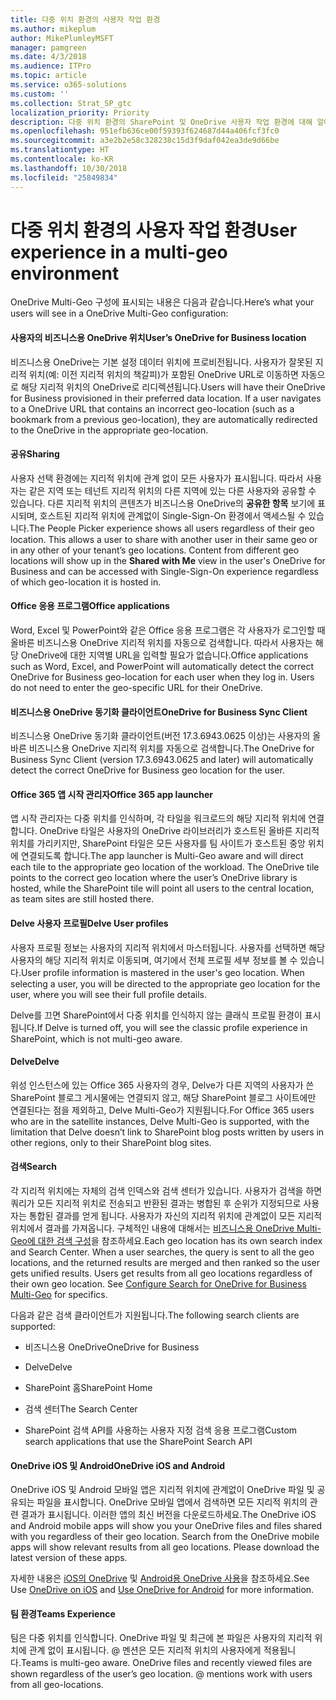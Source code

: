 ```yaml
---
title: 다중 위치 환경의 사용자 작업 환경
ms.author: mikeplum
author: MikePlumleyMSFT
manager: pamgreen
ms.date: 4/3/2018
ms.audience: ITPro
ms.topic: article
ms.service: o365-solutions
ms.custom: ''
ms.collection: Strat_SP_gtc
localization_priority: Priority
description: 다중 위치 환경의 SharePoint 및 OneDrive 사용자 작업 환경에 대해 알아봅니다.
ms.openlocfilehash: 951efb636ce00f59393f624687d44a406fcf3fc0
ms.sourcegitcommit: a3e2b2e58c328238c15d3f9daf042ea3de9d66be
ms.translationtype: HT
ms.contentlocale: ko-KR
ms.lasthandoff: 10/30/2018
ms.locfileid: "25849834"
---
```

# <a name="user-experience-in-a-multi-geo-environment"></a><span data-ttu-id="afeca-103">다중 위치 환경의 사용자 작업 환경</span><span class="sxs-lookup"><span data-stu-id="afeca-103">User experience in a multi-geo environment</span></span>

<span data-ttu-id="afeca-104">OneDrive Multi-Geo 구성에 표시되는 내용은 다음과 같습니다.</span><span class="sxs-lookup"><span data-stu-id="afeca-104">Here’s what your users will see in a OneDrive Multi-Geo configuration:</span></span>

#### <a name="users-onedrive-for-business-location"></a><span data-ttu-id="afeca-105">사용자의 비즈니스용 OneDrive 위치</span><span class="sxs-lookup"><span data-stu-id="afeca-105">User’s OneDrive for Business location</span></span>

<span data-ttu-id="afeca-p101">비즈니스용 OneDrive는 기본 설정 데이터 위치에 프로비전됩니다. 사용자가 잘못된 지리적 위치(예: 이전 지리적 위치의 책갈피)가 포함된 OneDrive URL로 이동하면 자동으로 해당 지리적 위치의 OneDrive로 리디렉션됩니다.</span><span class="sxs-lookup"><span data-stu-id="afeca-p101">Users will have their OneDrive for Business provisioned in their preferred data location. If a user navigates to a OneDrive URL that contains an incorrect geo-location (such as a bookmark from a previous geo-location), they are automatically redirected to the OneDrive in the appropriate geo-location.</span></span>

#### <a name="sharing"></a><span data-ttu-id="afeca-108">공유</span><span class="sxs-lookup"><span data-stu-id="afeca-108">Sharing</span></span>

<span data-ttu-id="afeca-p102">사용자 선택 환경에는 지리적 위치에 관계 없이 모든 사용자가 표시됩니다. 따라서 사용자는 같은 지역 또는 테넌트 지리적 위치의 다른 지역에 있는 다른 사용자와 공유할 수 있습니다. 다른 지리적 위치의 콘텐츠가 비즈니스용 OneDrive의 **공유한 항목** 보기에 표시되며, 호스트된 지리적 위치에 관계없이 Single-Sign-On 환경에서 액세스될 수 있습니다.</span><span class="sxs-lookup"><span data-stu-id="afeca-p102">The People Picker experience shows all users regardless of their geo location. This allows a user to share with another user in their same geo or in any other of your tenant’s geo locations. Content from different geo locations will show up in the **Shared with Me** view in the user's OneDrive for Business and can be accessed with Single-Sign-On experience regardless of which geo-location it is hosted in.</span></span>

#### <a name="office-applications"></a><span data-ttu-id="afeca-112">Office 응용 프로그램</span><span class="sxs-lookup"><span data-stu-id="afeca-112">Office applications</span></span>

<span data-ttu-id="afeca-p103">Word, Excel 및 PowerPoint와 같은 Office 응용 프로그램은 각 사용자가 로그인할 때 올바른 비즈니스용 OneDrive 지리적 위치를 자동으로 검색합니다. 따라서 사용자는 해당 OneDrive에 대한 지역별 URL을 입력할 필요가 없습니다.</span><span class="sxs-lookup"><span data-stu-id="afeca-p103">Office applications such as Word, Excel, and PowerPoint will automatically detect the correct OneDrive for Business geo-location for each user when they log in. Users do not need to enter the geo-specific URL for their OneDrive.</span></span>

#### <a name="onedrive-for-business-sync-client"></a><span data-ttu-id="afeca-115">비즈니스용 OneDrive 동기화 클라이언트</span><span class="sxs-lookup"><span data-stu-id="afeca-115">OneDrive for Business Sync Client</span></span>

<span data-ttu-id="afeca-116">비즈니스용 OneDrive 동기화 클라이언트(버전 17.3.6943.0625 이상)는 사용자의 올바른 비즈니스용 OneDrive 지리적 위치를 자동으로 검색합니다.</span><span class="sxs-lookup"><span data-stu-id="afeca-116">The OneDrive for Business Sync Client (version 17.3.6943.0625 and later) will automatically detect the correct OneDrive for Business geo location for the user.</span></span>

#### <a name="office-365-app-launcher"></a><span data-ttu-id="afeca-117">Office 365 앱 시작 관리자</span><span class="sxs-lookup"><span data-stu-id="afeca-117">Office 365 app launcher</span></span>

<span data-ttu-id="afeca-p104">앱 시작 관리자는 다중 위치를 인식하며, 각 타일을 워크로드의 해당 지리적 위치에 연결합니다. OneDrive 타일은 사용자의 OneDrive 라이브러리가 호스트된 올바른 지리적 위치를 가리키지만, SharePoint 타일은 모든 사용자를 팀 사이트가 호스트된 중앙 위치에 연결되도록 합니다.</span><span class="sxs-lookup"><span data-stu-id="afeca-p104">The app launcher is Multi-Geo aware and will direct each tile to the appropriate geo location of the workload. The OneDrive tile points to the correct geo location where the user’s OneDrive library is hosted, while the SharePoint tile will point all users to the central location, as team sites are still hosted there.</span></span>

#### <a name="delve-user-profiles"></a><span data-ttu-id="afeca-120">Delve 사용자 프로필</span><span class="sxs-lookup"><span data-stu-id="afeca-120">Delve User profiles</span></span>

<span data-ttu-id="afeca-p105">사용자 프로필 정보는 사용자의 지리적 위치에서 마스터됩니다. 사용자를 선택하면 해당 사용자의 해당 지리적 위치로 이동되며, 여기에서 전체 프로필 세부 정보를 볼 수 있습니다.</span><span class="sxs-lookup"><span data-stu-id="afeca-p105">User profile information is mastered in the user's geo location. When selecting a user, you will be directed to the appropriate geo location for the user, where you will see their full profile details.</span></span>

<span data-ttu-id="afeca-123">Delve를 끄면 SharePoint에서 다중 위치를 인식하지 않는 클래식 프로필 환경이 표시됩니다.</span><span class="sxs-lookup"><span data-stu-id="afeca-123">If Delve is turned off, you will see the classic profile experience in SharePoint, which is not multi-geo aware.</span></span>

#### <a name="delve"></a><span data-ttu-id="afeca-124">Delve</span><span class="sxs-lookup"><span data-stu-id="afeca-124">Delve</span></span>

<span data-ttu-id="afeca-125">위성 인스턴스에 있는 Office 365 사용자의 경우, Delve가 다른 지역의 사용자가 쓴 SharePoint 블로그 게시물에는 연결되지 않고, 해당 SharePoint 블로그 사이트에만 연결된다는 점을 제외하고, Delve Multi-Geo가 지원됩니다.</span><span class="sxs-lookup"><span data-stu-id="afeca-125">For Office 365 users who are in the satellite instances, Delve Multi-Geo is supported, with the limitation that Delve doesn’t link to SharePoint blog posts written by users in other regions, only to their SharePoint blog sites.</span></span>

#### <a name="search"></a><span data-ttu-id="afeca-126">검색</span><span class="sxs-lookup"><span data-stu-id="afeca-126">Search</span></span>

<span data-ttu-id="afeca-p106">각 지리적 위치에는 자체의 검색 인덱스와 검색 센터가 있습니다. 사용자가 검색을 하면 쿼리가 모든 지리적 위치로 전송되고 반환된 결과는 병합된 후 순위가 지정되므로 사용자는 통합된 결과를 얻게 됩니다. 사용자가 자신의 지리적 위치에 관계없이 모든 지리적 위치에서 결과를 가져옵니다. 구체적인 내용에 대해서는 [비즈니스용 OneDrive Multi-Geo에 대한 검색 구성](configure-search-for-multi-geo.md)을 참조하세요.</span><span class="sxs-lookup"><span data-stu-id="afeca-p106">Each geo location has its own search index and Search Center. When a user searches, the query is sent to all the geo locations, and the returned results are merged and then ranked so the user gets unified results. Users get results from all geo locations regardless of their own geo location. See [Configure Search for OneDrive for Business Multi-Geo](configure-search-for-multi-geo.md) for specifics.</span></span>

<span data-ttu-id="afeca-131">다음과 같은 검색 클라이언트가 지원됩니다.</span><span class="sxs-lookup"><span data-stu-id="afeca-131">The following search clients are supported:</span></span>

-   <span data-ttu-id="afeca-132">비즈니스용 OneDrive</span><span class="sxs-lookup"><span data-stu-id="afeca-132">OneDrive for Business</span></span>

-   <span data-ttu-id="afeca-133">Delve</span><span class="sxs-lookup"><span data-stu-id="afeca-133">Delve</span></span>

-   <span data-ttu-id="afeca-134">SharePoint 홈</span><span class="sxs-lookup"><span data-stu-id="afeca-134">SharePoint Home</span></span>

-   <span data-ttu-id="afeca-135">검색 센터</span><span class="sxs-lookup"><span data-stu-id="afeca-135">The Search Center</span></span>

-   <span data-ttu-id="afeca-136">SharePoint 검색 API를 사용하는 사용자 지정 검색 응용 프로그램</span><span class="sxs-lookup"><span data-stu-id="afeca-136">Custom search applications that use the SharePoint Search API</span></span>

#### <a name="onedrive-ios-and-android"></a><span data-ttu-id="afeca-137">OneDrive iOS 및 Android</span><span class="sxs-lookup"><span data-stu-id="afeca-137">OneDrive iOS and Android</span></span> 

<span data-ttu-id="afeca-p107">OneDrive iOS 및 Android 모바일 앱은 지리적 위치에 관계없이 OneDrive 파일 및 공유되는 파일을 표시합니다. OneDrive 모바일 앱에서 검색하면 모든 지리적 위치의 관련 결과가 표시됩니다. 이러한 앱의 최신 버전을 다운로드하세요.</span><span class="sxs-lookup"><span data-stu-id="afeca-p107">The OneDrive iOS and Android mobile apps will show you your OneDrive files and files shared with you regardless of their geo location. Search from the OneDrive mobile apps will show relevant results from all geo locations. Please download the latest version of these apps.</span></span>

<span data-ttu-id="afeca-141">자세한 내용은 [iOS의 OneDrive](https://support.office.com/article/08d5c5b2-ccc6-40eb-a244-fe3597a3c247) 및 [Android용 OneDrive 사용](https://support.office.com/article/eee1d31c-792d-41d4-8132-f9621b39eb36)을 참조하세요.</span><span class="sxs-lookup"><span data-stu-id="afeca-141">See Use [OneDrive on iOS](https://support.office.com/article/08d5c5b2-ccc6-40eb-a244-fe3597a3c247) and [Use OneDrive for Android](https://support.office.com/article/eee1d31c-792d-41d4-8132-f9621b39eb36) for more information.</span></span>

#### <a name="teams-experience"></a><span data-ttu-id="afeca-142">팀 환경</span><span class="sxs-lookup"><span data-stu-id="afeca-142">Teams Experience</span></span>

<span data-ttu-id="afeca-p108">팀은 다중 위치를 인식합니다. OneDrive 파일 및 최근에 본 파일은 사용자의 지리적 위치에 관계 없이 표시됩니다. @ 멘션은 모든 지리적 위치의 사용자에게 적용됩니다.</span><span class="sxs-lookup"><span data-stu-id="afeca-p108">Teams is multi-geo aware. OneDrive files and recently viewed files are shown regardless of the user’s geo location. @ mentions work with users from all geo-locations.</span></span>

